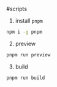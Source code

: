 #scripts

1. install `pnpm`

```bash
npm i -g pnpm
```

2. preview
```bash
pnpm run preview
```

3. build
```bash
pnpm run build
```